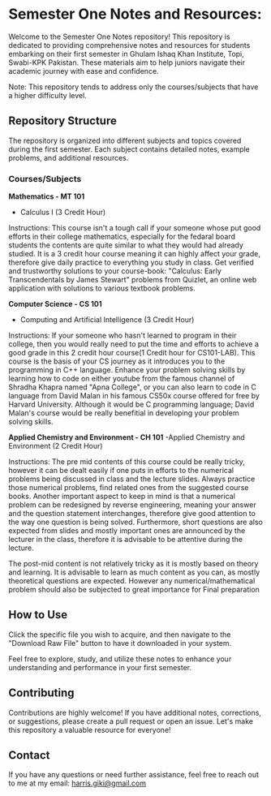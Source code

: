 # Semester One Notes and Resources:

Welcome to the Semester One Notes repository! This repository is dedicated to providing comprehensive notes and resources for students embarking on their first semester in Ghulam Ishaq Khan Institute, Topi, Swabi-KPK Pakistan. These materials aim to help juniors navigate their academic journey with ease and confidence.

Note: This repository tends to address only the courses/subjects that have a higher difficulty level.

## Repository Structure

The repository is organized into different subjects and topics covered during the first semester. Each subject contains detailed notes, example problems, and additional resources.

### Courses/Subjects

**Mathematics - MT 101**
  - Calculus I (3 Credit Hour)

Instructions: 
This course isn't a tough call if your someone whose put good efforts in their college mathematics, especially for the fedaral board students the contents are quite similar to what they would had already studied. It is a 3 credit hour course meaning it can highly affect your grade, therefore give daily practice to everything you study in class. Get verified and trustworthy solutions to your course-book: "Calculus: Early Transcendentals by James Stewart" problems from Quizlet, an online web application with solutions to various textbook problems.


**Computer Science - CS 101**
  - Computing and Artificial Intelligence (3 Credit Hour)

Instructions: 
If your someone who hasn't learned to program in their college, then you would really need to put the time and efforts to achieve a good grade in this 2 credit hour course(1 Credit hour for CS101-LAB). This course is the basis of your CS journey as it introduces you to the programming in C++ language.
Enhance your problem solving skills by learning how to code on either youtube from the famous channel of Shradha Khapra named "Apna College", or you can also learn to code in C language from David Malan in his famous CS50x course offered for free by Harvard University. Although it would be C programming language; David Malan's course would be really benefitial in developing your problem solving skills.



**Applied Chemistry and Environment - CH 101**
-Applied Chemistry and Environment (2 Credit Hour)

Instructions: 
The pre mid contents of this course could be really tricky, however it can be dealt easily if one puts in efforts to the numerical problems being discussed in class and the lecture slides. Always practice those numerical problems, find related ones from the suggested course books. Another important aspect to keep in mind is that a numerical problem can be redesigned by reverse engineering, meaning your answer and the question statement interchanges, therefore give good attention to the way one question is being solved. Furthermore, short questions are also expected from slides and mostly important ones are announced by the lecturer in the class, therefore it is advisable to be attentive during the lecture.

The post-mid content is not relatively tricky as it is mostly based on theory and learning. It is advisable to learn as much content as you can, as mostly theoretical questions are expected. However any numerical/mathematical problem should also be subjected to great importance for Final preparation


## How to Use

Click the specific file you wish to acquire, and then navigate to the "Download Raw File" button to have it downloaded in your system.

Feel free to explore, study, and utilize these notes to enhance your understanding and performance in your first semester.

## Contributing

Contributions are highly welcome! If you have additional notes, corrections, or suggestions, please create a pull request or open an issue. Let's make this repository a valuable resource for everyone!

## Contact

If you have any questions or need further assistance, feel free to reach out to me at my email:
harris.giki@gmail.com
